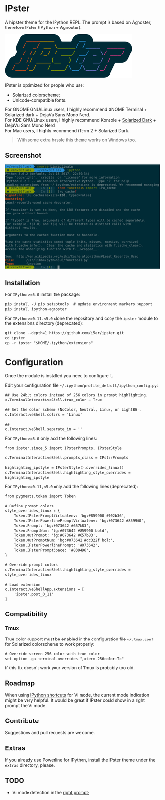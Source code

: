 # IPster

A hipster theme for the IPython REPL.
The prompt is based on Agnoster, therefore IPster (IPython + Agnoster).

![Logo](images/ipster-logo.png)

IPster is optimized for people who use:

- Solarized colorscheme;
- Unicode-compatible fonts.

For GNOME GNU/Linux users, I highly recommend GNOME Terminal +
Solarized dark + DejaVu Sans Mono Nerd.  
For KDE GNU/Linux users, I highly recommend Konsole +
[Solarized Dark](https://github.com/phiggins/konsole-colors-solarized) +
DejaVu Sans Mono Nerd.  
For Mac users, I highly recommend iTerm 2 + Solarized Dark.

> With some extra hassle this theme works on Windows too.

## Screenshot

![Terminal](images/ipster-terminal.png)


## Installation

For ``IPython>=5.0`` install the package:

    pip install -U pip setuptools  # update environment markers support
    pip install ipython-agnoster

For ``IPython>=0.11,<5.0`` clone the repository and copy the ``ipster`` module
to the extensions directory (deprecated):

    git clone --depth=1 https://github.com/i5ar/ipster.git
    cd ipster
    cp -r ipster "$HOME/.ipython/extensions"


# Configuration

Once the module is installed you need to configure it.

Edit your configuration file ``~/.ipython/profile_default/ipython_config.py``:

    ## Use 24bit colors instead of 256 colors in prompt highlighting.
    c.TerminalInteractiveShell.true_color = True

    ## Set the color scheme (NoColor, Neutral, Linux, or LightBG).
    c.InteractiveShell.colors = 'Linux'

    ##
    c.InteractiveShell.separate_in = ''

For ``IPython>=5.0`` only add the following lines:

    from ipster.since_5 import IPsterPrompts, IPsterStyle

    c.TerminalInteractiveShell.prompts_class = IPsterPrompts

    highlighting_ipstyle = IPsterStyle().overrides_linux()
    c.TerminalInteractiveShell.highlighting_style_overrides = highlighting_ipstyle

For ``IPython>=0.11,<5.0`` only add the following lines (deprecated):

    from pygments.token import Token

    # Define prompt colors
    style_overrides_linux = {
        Token.IPsterPromptVirtualenv: 'bg:#859900 #002b36',
        Token.IPsterPowerlinePromptVirtualenv: 'bg:#073642 #859900',
        Token.Prompt: 'bg:#073642 #657b83',
        Token.PromptNum: 'bg:#073642 #859900 bold',
        Token.OutPrompt: 'bg:#073642 #657b83',
        Token.OutPromptNum: 'bg:#073642 #dc322f bold',
        Token.IPsterPowerlinePrompt: '#073642',
        Token.IPsterPromptSpace: '#839496',
    }

    # Override prompt colors
    c.TerminalInteractiveShell.highlighting_style_overrides = style_overrides_linux

    # Load extension
    c.InteractiveShellApp.extensions = [
        'ipster.post_0_11'
    ]


## Compatibility

### Tmux

True color support must be enabled in the configuration file ``~/.tmux.conf``
for Solarized colorscheme to work properly:

    # Override screen 256 color with true color
    set-option -ga terminal-overrides ",xterm-256color:Tc"

If this fix doesn't work your version of Tmux is probably too old.


## Roadmap

When using [IPython shortcuts] for Vi mode, the current mode indication might
be very helpful. It would be great if IPster could show in a right prompt the
Vi mode.


## Contribute

Suggestions and pull requests are welcome.


## Extras

If you already use Powerline for IPython, install the IPster theme under
the ``extras`` directory, please.

## TODO

- Vi mode detection in the [right prompt](https://github.com/jonathanslenders/python-prompt-toolkit/issues/237);

[Python Prompt Toolkit]: http://python-prompt-toolkit.readthedocs.io
[Pygments Solarized]: https://github.com/shkumagai/pygments-style-solarized
[Nerd Fonts]: https://github.com/ryanoasis/nerd-fonts
[Powerline fonts]: https://github.com/powerline/fonts
[IPython shortcuts]: http://ipython.readthedocs.io/en/stable/config/shortcuts/#multi-filtered-shortcuts
[IPython overrides]: http://powerline.readthedocs.io/en/master/configuration/local.html#ipython-overrides
